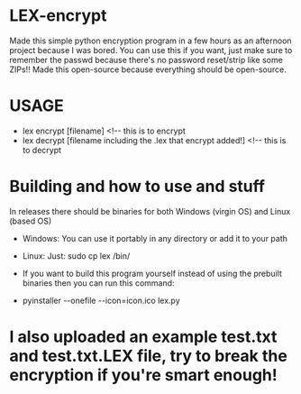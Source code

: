 # LEX-encrypt

Made this simple python encryption program in a few hours as an afternoon project because I was bored.
You can use this if you want, just make sure to remember the passwd because there's no password reset/strip like some ZIPs!!
Made this open-source because everything should be open-source.

# USAGE
* lex encrypt [filename] <!-- this is to encrypt
* lex decrypt [filename including the .lex that encrypt added!] <!-- this is to decrypt

# Building and how to use and stuff
In releases there should be binaries for both Windows (virgin OS) and Linux (based OS)
* Windows: You can use it portably in any directory or add it to your path
* Linux: Just: sudo cp lex /bin/

* If you want to build this program yourself instead of using the prebuilt binaries then you can run this command:
* pyinstaller --onefile --icon=icon.ico lex.py

# I also uploaded an example test.txt and test.txt.LEX file, try to break the encryption if you're smart enough!
